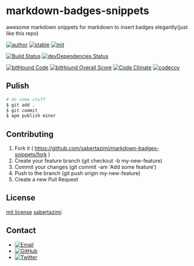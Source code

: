 # markdown-badges-snippets

awesome markdown snippets for markdown to insert badges elegantly(just like this repo)

[![author](https://img.shields.io/badge/author-sabertazimi-lightgrey.svg)](https://github.com/sabertazimi)
[![stable](https://img.shields.io/badge/stability-stable-brightgreen.svg)](https://github.com/sabertazimi/markdown-badges-snippets)
[![mit](https://img.shields.io/badge/license-mit-brightgreen.svg)](https://raw.githubusercontent.com/sabertazimi/markdown-badges-snippets/master/LICENSE)

[![Build Status](https://travis-ci.org/sabertazimi/markdown-badges-snippets.svg?branch=master)](https://travis-ci.org/sabertazimi/markdown-badges-snippets)
[![devDependencies Status](https://david-dm.org/sabertazimi/markdown-badges-snippets/dev-status.svg?style=flat-square)](https://david-dm.org/sabertazimi/markdown-badges-snippets?type=dev)

[![bitHound Code](https://www.bithound.io/github/sabertazimi/markdown-badges-snippets/badges/code.svg)](https://www.bithound.io/github/sabertazimi/markdown-badges-snippets)
[![bitHound Overall Score](https://www.bithound.io/github/sabertazimi/markdown-badges-snippets/badges/score.svg)](https://www.bithound.io/github/sabertazimi/markdown-badges-snippets)
[![Code Climate](https://codeclimate.com/github/sabertazimi/markdown-badges-snippets/badges/gpa.svg)](https://codeclimate.com/github/sabertazimi/markdown-badges-snippets)
[![codecov](https://codecov.io/gh/sabertazimi/markdown-badges-snippets/branch/master/graph/badge.svg)](https://codecov.io/gh/sabertazimi/markdown-badges-snippets)

## Pulish

```sh
# do some stuff
$ git add .
$ git commit
$ apm publish minor
```

## Contributing

1. Fork it ( https://github.com/sabertazimi/markdown-badges-snippets/fork )
2. Create your feature branch (git checkout -b my-new-feature)
3. Commit your changes (git commit -am 'Add some feature')
4. Push to the branch (git push origin my-new-feature)
5. Create a new Pull Request

## License

[mit license](https://raw.githubusercontent.com/sabertazimi/markdown-badges-snippets/master/LICENSE) [sabertazimi](https://github.com/sabertazimi)

## Contact

*   [![Email](https://img.shields.io/badge/mailto-sabertazimi-brightgreen.svg?style=flat-square)](mailto:sabertazim@gmail.com)
*   [![GitHub](https://img.shields.io/badge/contact-github-000000.svg?style=flat-square)](https://github.com/sabertazimi)
*   [![Twitter](https://img.shields.io/badge/contact-twitter-blue.svg?style=flat-square)](https://twitter.com/sabertazimi)

